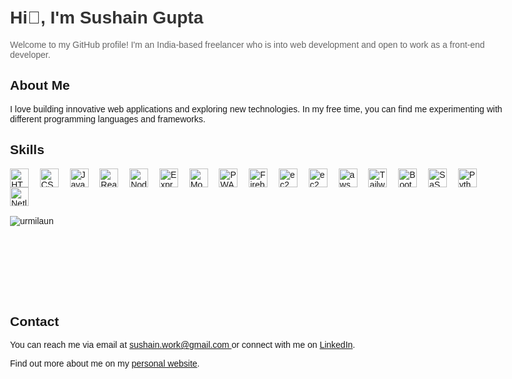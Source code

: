 <!DOCTYPE html>
<html>
<body style="font-family: Arial, sans-serif; max-width: 800px; margin: 0 auto; padding: 20px;">
    <h1 style="color: #333;">Hi👋, I'm Sushain Gupta </h1>
    <p style="color: #666;">Welcome to my GitHub profile! I'm an India-based freelancer who is into web development and open to work as a front-end developer.</p>
    <h2>About Me</h2>
    <p>I love building innovative web applications and exploring new technologies. In my free time, you can find me experimenting with different programming languages and frameworks.</p>
    <h2>Skills</h2>

  <div>
            <img src="https://res.cloudinary.com/sushain/image/upload/v1674668115/Portfolio/skills/html_mcptab.svg" alt="HTML5" style="max-width: 30px; width: 30px; vertical-align: middle; margin-right: 10px;">&nbsp
            <img src="https://res.cloudinary.com/sushain/image/upload/v1674668115/Portfolio/skills/css3_lhv35v.svg" alt="CSS3" style="max-width: 30px; width: 30px; vertical-align: middle; margin-right: 10px;">&nbsp
            <img src="https://res.cloudinary.com/sushain/image/upload/v1674668115/Portfolio/skills/javascript_swauvr.svg" alt="JavaScript" style="max-width: 30px; width: 30px; vertical-align: middle; margin-right: 10px;">&nbsp
            <img src="https://res.cloudinary.com/sushain/image/upload/v1674668116/Portfolio/skills/react_zwqsp1.svg" alt="React" style="max-width: 30px; width: 30px; vertical-align: middle; margin-right: 10px;">&nbsp
            <img src="https://res.cloudinary.com/sushain/image/upload/v1698643899/Portfolio/skills/icons8-nodejs_lmjqiz.svg" alt="Node Js" style="max-width: 30px; width: 30px; vertical-align: middle; margin-right: 10px;">&nbsp
            <img src="https://res.cloudinary.com/sushain/image/upload/v1698644086/Portfolio/skills/icons8-express-js_aucg1o.svg" alt="Express Js" style="max-width: 30px; width: 30px; vertical-align: middle; margin-right: 10px;">&nbsp
            <img src="https://res.cloudinary.com/sushain/image/upload/v1698644406/Portfolio/skills/mongodb_original_wordmark_logo_icon_146425_qknszu.svg" alt="MongoDB" style="max-width: 30px; width: 30px; vertical-align: middle; margin-right: 10px;">&nbsp
            <img src="https://res.cloudinary.com/sushain/image/upload/v1694530093/Portfolio/skills/pwa-icon_kqwk0u.svg" alt="PWA" style="max-width: 30px; width: 30px; vertical-align: middle; margin-right: 10px;">&nbsp
            <img src="https://res.cloudinary.com/sushain/image/upload/v1674668115/Portfolio/skills/firebase_dwkgf4.png" alt="Firebase" style="max-width: 30px; width: 30px; vertical-align: middle; margin-right: 10px;">&nbsp
            <img src="https://res.cloudinary.com/sushain/image/upload/v1674668115/Portfolio/skills/firebase_dwkgf4.png" alt="ec2" style="max-width: 30px; width: 30px; vertical-align: middle; margin-right: 10px;">&nbsp
            <img src="https://res.cloudinary.com/sushain/image/upload/v1674668115/Portfolio/skills/firebase_dwkgf4.png" alt="ec2 auto scaling" style="max-width: 30px; width: 30px; vertical-align: middle; margin-right: 10px;">&nbsp
            <img src="https://res.cloudinary.com/sushain/image/upload/v1674668115/Portfolio/skills/firebase_dwkgf4.png" alt="aws S3" style="max-width: 30px; width: 30px; vertical-align: middle; margin-right: 10px;">&nbsp
            <img src="https://res.cloudinary.com/sushain/image/upload/v1674668117/Portfolio/skills/tw_nltigb.png" alt="Tailwind CSS" style="max-width: 30px; width: 30px; vertical-align: middle; margin-right: 10px;">&nbsp
            <img src="https://res.cloudinary.com/sushain/image/upload/v1674668115/Portfolio/skills/Bootstrap_mnezkw.svg" alt="Bootstrap" style="max-width: 30px; width: 30px; vertical-align: middle; margin-right: 10px;">&nbsp
            <img src="https://res.cloudinary.com/sushain/image/upload/v1677968315/Portfolio/skills/sass.png" alt="SaSS" style="max-width: 30px; width: 30px; vertical-align: middle; margin-right: 10px;">&nbsp
            <img src="https://res.cloudinary.com/sushain/image/upload/v1674668116/Portfolio/skills/python_drwvw3.svg" alt="Python" style="max-width: 30px; width: 30px; vertical-align: middle; margin-right: 10px;">&nbsp
            <img src="https://res.cloudinary.com/sushain/image/upload/v1674668117/Portfolio/skills/netlify_abvuz1.svg" alt="Netlify" style="max-width: 30px; width: 30px; vertical-align: middle; margin-right: 10px;">&nbsp
</div>
<br/>
<div>
    <img align="left" src="https://github-readme-stats.vercel.app/api/top-langs?username=sushain-gupta&show_icons=true&locale=en&layout=compact" alt="urmilaun" />
</div><br/><br/><br/><br/><br/><br/><br/><br/>
    <h2>Contact</h2>
    <p>You can reach me via email at <a href="mailto:sushain.work@gmail.com"> sushain.work@gmail.com </a> or connect with me on <a href="https://www.linkedin.com/in/sushain-gupta">LinkedIn</a>.</p>
    <footer>
        <p>Find out more about me on my <a href="https://sushaingupta.vercel.app/">personal website</a>.</p>
    </footer>
</body>
</html>
